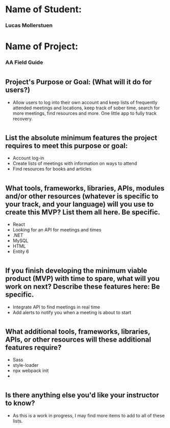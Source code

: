 # Name of Student: 

### Lucas Mollerstuen
#
# Name of Project:

### AA Field Guide

#
## Project's Purpose or Goal: (What will it do for users?)

* Allow users to log into their own account and keep lists of frequently attended meetings and locations, keep track of sober time, search for more meetings, find resources and more. One little app to fully track recovery.
#
## List the absolute minimum features the project requires to meet this purpose or goal:

* Account log-in
* Create lists of meetings with information on ways to attend
* Find resources for books and articles
#
## What tools, frameworks, libraries, APIs, modules and/or other resources (whatever is specific to your track, and your language) will you use to create this MVP? List them all here. Be specific.

* React
* Looking for an API for meetings and times
* .NET
* MySQL
* HTML
* Entity 6
#

## If you finish developing the minimum viable product (MVP) with time to spare, what will you work on next? Describe these features here: Be specific.

* Integrate API to find meetings in real time
*  Add alerts to notify you when a meeting is about to start
#

## What additional tools, frameworks, libraries, APIs, or other resources will these additional features require?

 * Sass
 * style-loader
 * npx webpack init
 * 
#

## Is there anything else you'd like your instructor to know?

* As this is a work in progress, I may find more items to add to all of these lists.
#